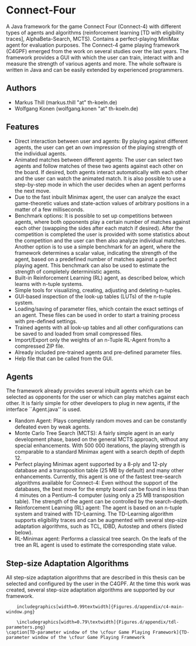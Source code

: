 Connect-Four
============

A Java framework for the game Connect Four (Connect-4) with different types of agents and algorithms (reinforcement learning [TD with eligibility traces], AlphaBeta-Search, MCTS). Contains a perfect-playing MiniMax agent for evaluation purposes.
The Connect-4 game playing framework (C4GPF) emerged from the work on several studies over the last years. The framework provides a GUI with which the user can train, interact with and measure the strength of various agents and more. The whole software is written in Java and can be easily extended by experienced programmers. 

## Authors
* Markus Thill (markus.thill "at" th-koeln.de) 
* Wolfgang Konen (wolfgang.konen "at" th-koeln.de)




## Features
* Direct interaction between user and agents: By playing against different agents, the user can get an own impression of the playing strength of the individual agents. 
* Animated matches between different agents: The user can select two agents and follow matches of these two agents against each other on the board. If desired, both agents interact automatically with each other and the user can watch the animated match. It is also possible to use a step-by-step mode in which the user decides when an agent performs the next move.
* Due to the fast inbuilt Minimax agent, the user can analyze the exact game-theoretic values and state-action values of arbitrary positions in a matter of a few milliseconds. 
* Benchmark options: It is possible to set up competitions between agents, where both opponents play a certain number of matches against each other (swapping the sides after each match if desired). After the competition is completed the user is provided with some statistics about the competition and the user can then also analyze individual matches. Another option is to use a simple benchmark for an agent, where the framework determines a scalar value, indicating the strength of the agent, based on a predefined number of matches against a perfect playing agent. This benchmark can also be used to estimate the strength of completely deterministic agents.
* Built-in Reinforcement Learning (RL) agent, as described below, which learns with n-tuple systems.
* Simple tools for visualizing, creating, adjusting and deleting n-tuples.
* GUI-based inspection of the look-up tables (LUTs) of the n-tuple system.
* Loading/saving of parameter files, which contain the exact settings of an agent. These files can be used in order to start a training process with pre-defined settings.
* Trained agents with all look-up tables and all other configurations can be saved to and loaded from small compressed files.
* Import/Export only the weights of an n-Tuple RL-Agent from/to a compressed ZIP file.
* Already included pre-trained agents and pre-defined parameter files.
* Help file that can be called from the GUI.

## Agents
The framework already provides several inbuilt agents which can be selected as opponents for the user or which can play matches against each other. It is fairly simple for other developers to plug in new agents, if the interface ``Agent.java'' is used. 
* Random Agent: Plays completely random moves and can be constantly defeated even by weak agents.
* Monte Carlo Tree Search (MCTS): A fairly simple agent in an early development phase, based on the general MCTS approach, without any special enhancements. With 500 000 iterations, the playing strength is comparable to a standard Minimax agent with a search depth of depth 12.
* Perfect playing Minimax agent supported by a 8-ply and 12-ply database and a transposition table (25 MB by default) and many other enhancements. Currently, this agent is one of the fastest tree-search algorithms available for Connect-4: Even without the support of the databases, the best move for the empty board can be found in less than 4 minutes on a Pentium-4 computer (using only a 25 MB transposition table). 
	The strength of the agent can be controlled by the search-depth. 
* Reinforcement Learning (RL) agent: The agent is based on an n-tuple system and trained with TD-Learning. The TD-Learning algorithm supports eligibility traces and can be augmented with several step-size adaptation algorithms, such as TCL, IDBD, Autostep and others (listed below).
* RL-Minimax agent: Performs a classical tree search. On the leafs of the tree an RL agent is used to estimate the corresponding state value.

## Step-size Adaptation Algorithms
All step-size adaptation algorithms that are described in this thesis can be selected and configured by the user in the C4GPF. At the time this work was created, several step-size adaptation algorithms are supported by our framework.


		
		includegraphics[width=0.99textwidth]{Figures.d/appendix/c4-main-window.png} 

		\includegraphics[width=0.79\textwidth]{Figures.d/appendix/tdl-parameters.png} 
	\caption[TD-parameter window of the \cfour Game Playing Framework]{TD-parameter window of the \cfour Game Playing Framework 
